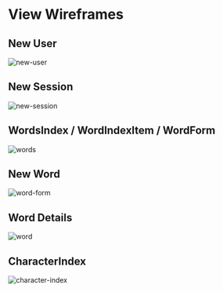 # View Wireframes

## New User
![new-user]

## New Session
![new-session]

## WordsIndex / WordIndexItem / WordForm
![words]

## New Word
![word-form]

## Word Details
![word]

## CharacterIndex
![character-index]


[new-user]: ./wireframes/new_user.png
[new-session]: ./wireframes/new_session.png
[words]: ./wireframes/root_words.png
[word-form]: ./wireframes/word_form.png
[word]: ./wireframes/word_details.png
[character-index]: ./wireframes/character_index.png
